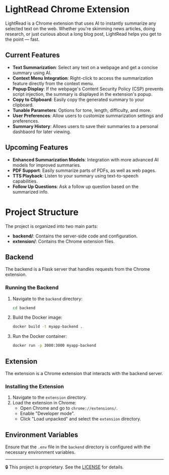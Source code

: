 # LightRead Chrome Extension

LightRead is a Chrome extension that uses AI to instantly summarize any selected text on the web. Whether you're skimming news articles, doing research, or just curious about a long blog post, LightRead helps you get to the point — fast.

## Current Features

- **Text Summarization**: Select any text on a webpage and get a concise summary using AI.
- **Context Menu Integration**: Right-click to access the summarization feature directly from the context menu.
- **Popup Display**: If the webpage's Content Security Policy (CSP) prevents script injection, the summary is displayed in the extension's popup.
- **Copy to Clipboard**: Easily copy the generated summary to your clipboard.
- **Tunable Parameters**: Options for tone, length, difficulty, and more. 
- **User Preferences**: Allow users to customize summarization settings and preferences.
- **Summary History**: Allows users to save their summaries to a personal dashbaord for later viewing. 

## Upcoming Features

- **Enhanced Summarization Models**: Integration with more advanced AI models for improved summaries.
- **PDF Support**: Easily summarize parts of PDFs, as well as web pages. 
- **TTS Playback**: Listen to your summary using text-to-speech capabilities. 
- **Follow Up Questions**: Ask a follow up question based on the summarized info. 

# Project Structure

The project is organized into two main parts:

- **backend/**: Contains the server-side code and configuration.
- **extension/**: Contains the Chrome extension files.

## Backend

The backend is a Flask server that handles requests from the Chrome extension.

### Running the Backend

1. Navigate to the `backend` directory:
   ```bash
   cd backend
   ```

2. Build the Docker image:
   ```bash
   docker build -t myapp-backend .
   ```

3. Run the Docker container:
   ```bash
   docker run -p 3000:3000 myapp-backend
   ```

## Extension

The extension is a Chrome extension that interacts with the backend server.

### Installing the Extension

1. Navigate to the `extension` directory.
2. Load the extension in Chrome:
   - Open Chrome and go to `chrome://extensions/`.
   - Enable "Developer mode".
   - Click "Load unpacked" and select the `extension` directory.

## Environment Variables

Ensure that the `.env` file in the `backend` directory is configured with the necessary environment variables.

---

🔒 This project is proprietary. See the [LICENSE](./LICENSE) for details.
